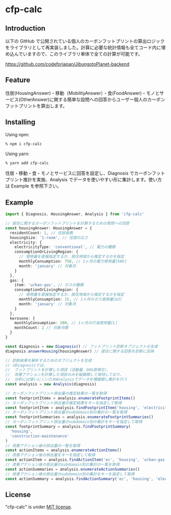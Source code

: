 # cfp-calc

## Introduction

以下の GitHub で公開されている個人のカーボンフットプリントの算出ロジックをライブラリとして再実装しました。計算に必要な統計情報も全てコード内に埋め込んでいますので、このライブラリ単体で全ての計算が可能です。

<https://github.com/codeforjapan/JibungotoPlanet-backend>

## Feature

住居(HousingAnswer)・移動（MobilityAnswer）・食(FoodAnswer)・モノとサービス(OtherAnswer)に関する簡単な設問への回答からユーザー個人のカーボンフットプリントを算出します。

## Installing

Using npm:

```bash
% npm i cfp-calc
```

Using yarn:

```bash
% yarn add cfp-calc
```

住居・移動・食・モノとサービスに回答を設定し、Diagnosis でカーボンフットプリント推計を実施、Analysis でデータを使いやすい形に集計します。使い方は Example を参照下さい。

## Example

```typescript
import { Diagnosis, HousingAnswer, Analysis } from 'cfp-calc'

// 居住に関するカーボンフットプリントを計算するための質問への回答
const housingAnswer: HousingAnswer = {
  residentCount: 1, // 住居者数
  housingSize: '1-room', // 住居の広さ
  electricity: {
    electricityType: 'conventional', // 電力の種類
    consumptionOrLivingRegion: {
      // 使用量を直接指定するか、居住地域から推定するかを指定
      monthlyConsumption: 750, // 1ヶ月の電力使用量[kWh]
      month: 'january' // 対象月
    }
  },
  gas: {
    item: 'urban-gas', // ガスの種類
    consumptionOrLivingRegion: {
      // 使用量を直接指定するか、居住地域から推定するかを指定
      monthlyConsumption: 15, // 1ヶ月のガス使用量[m3]
      month: 'january' // 対象月
    }
  },
  kerosene: {
    monthlyConsumption: 200, // 1ヶ月の灯油使用量[L]
    monthCount: 2 // 対象月数
  }
}

const diagnosis = new Diagnosis() // フットプリント診断オブジェクトの生成
diagnosis.answerHousing(housingAnswer) // 居住に関する回答を診断に反映

// 診断結果を解析するためのオブジェクトを生成
// ※Diagnosisでは、
//  フットプリントを計算した項目（活動量、GHG原単位）、
//  改善アクションを計算した項目のみを縦展開して保持しており、
//  分析には使いにくいためAnalysisでデータを横展開し集計を行う
const analysis = new Analysis(diagnosis)

// カーボンフットプリント排出量の推定結果の一覧を取得
const footprintItems = analysis.enumerateFootprintItems()
// カーボンフットプリント排出量の推定結果をキーを指定して取得
const footprintItem = analysis.findFootprintItem('housing', 'electricity')
// カーボンフットプリント排出量のsubdomain別の集計の一覧を取得
const footprintSummaries = analysis.enumerateFootprintSummaries()
// カーボンフットプリント排出量のsubdomain別の集計をキーを指定して取得
const footprintSummary = analysis.findFootprintSummary(
  'housing',
  'construction-maintenance'
)
// 改善アクション後の排出量の一覧を取得
const actionItems = analysis.enumerateActionItems()
// 改善アクション後の排出量をキーを指定して取得
const actionItem = analysis.findActionItem('ec', 'housing', 'urban-gas')
// 改善アクション後の排出量のsubdomain別の集計の一覧を取得
const actionSummaries = analysis.enumerateActionSummaries()
// 改善アクション後の排出量のsubdomain別の集計をキーを指定して取得
const actionSummary = analysis.findActionSummary('ec', 'housing', 'electricity')
```

## License

"cfp-calc" is under [MIT license](https://en.wikipedia.org/wiki/MIT_License).
